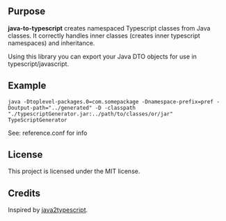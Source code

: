 ## Purpose

**java-to-typescript** creates namespaced Typescript classes from Java classes. It correctly handles inner classes (creates inner typescript namespaces) and inheritance. 

Using this library you can export your Java DTO objects for use in typescript/javascript.

## Example

``java -Dtoplevel-packages.0=com.somepackage -Dnamespace-prefix=pref -Doutput-path="../generated" -D -classpath "./typescriptGenerator.jar:../path/to/classes/or/jar" TypeScriptGenerator``

See: reference.conf for info

## License 

This project is licensed under the MIT license.

## Credits

Inspired by [java2typescript](https://github.com/raphaeljolivet/java2typescript).
